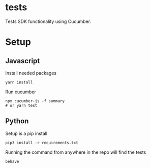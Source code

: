 # tests

Tests SDK functionality using Cucumber.

# Setup

## Javascript

Install needed packages
```
yarn install
```

Run cucumber
```
npx cucumber-js -f summary
# or yarn test
```

## Python 

Setup is a pip install
```
pip3 install -r requirements.txt 
```

Running the command from anywhere in the repo will find the tests
```
behave
```